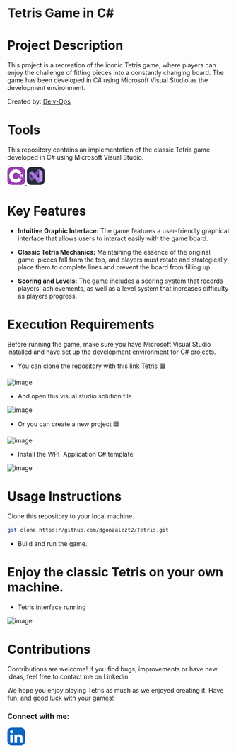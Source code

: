 # Tetris Game in C#
# Project Description

This project is a recreation of the iconic Tetris game, where players can enjoy the challenge of fitting pieces into a constantly changing board. The game has been developed in C# using Microsoft Visual Studio as the development environment.

Created by: [Deiv-Ops](https://github.com/dgonzalezt2)

# Tools
This repository contains an implementation of the classic Tetris game developed in C# using Microsoft Visual Studio.
<p align="left">
  <a href="https://www.cprogramming.com/" target="_blank" rel="noreferrer">
    <img src="https://raw.githubusercontent.com/tandpfun/skill-icons/e67133bc60d96561bc247dfbc3eece0a897285c8/icons/CS.svg" alt="c#" width="40" height="40"/>
  </a>
<a href="https://code.visualstudio.com/" target="_blank" rel="noreferrer"> <img src="https://raw.githubusercontent.com/tandpfun/skill-icons/e67133bc60d96561bc247dfbc3eece0a897285c8/icons/VisualStudio-Dark.svg" alt="visual" width="40" height="40"/> 
</a>
 </p>

# Key Features
* **Intuitive Graphic Interface:** The game features a user-friendly graphical interface that allows users to interact easily with the game board.

* **Classic Tetris Mechanics:** Maintaining the essence of the original game, pieces fall from the top, and players must rotate and strategically place them to complete lines and prevent the board from filling up.

* **Scoring and Levels:** The game includes a scoring system that records players' achievements, as well as a level system that increases difficulty as players progress.

# Execution Requirements
Before running the game, make sure you have Microsoft Visual Studio installed and have set up the development environment for C# projects.

* You can clone the repository with this link [Tetris](https://github.com/dgonzalezt2/Tetris) 🟥

![image](https://github.com/dgonzalezt2/Tetris/assets/81880494/c5fc2c31-8792-4641-92af-3ac6e70bdf8c)

* And open this visual studio solution file

![image](https://github.com/dgonzalezt2/Tetris/assets/81880494/8cf5ad4a-c6d2-43e5-8888-76275dbbbdc8)

* Or you can create a new project 🟦
  
![image](https://github.com/dgonzalezt2/Tetris/assets/81880494/c80ab377-cc96-46d3-bfa8-e79f33aaa093)

* Install the WPF Application C# template
  
![image](https://github.com/dgonzalezt2/Tetris/assets/81880494/40127187-d411-4f7f-bec7-12e9e0f06f7d)

# Usage Instructions
Clone this repository to your local machine.

```bash
git clone https://github.com/dgonzalezt2/Tetris.git
```
* Build and run the game.

# Enjoy the classic Tetris on your own machine.
* Tetris interface running

![image](https://github.com/dgonzalezt2/Tetris/assets/81880494/f3fc57e8-690d-4de6-92e6-a881a819b9e3)

# Contributions
Contributions are welcome! If you find bugs, improvements or have new ideas, feel free to contact me on Linkedin

We hope you enjoy playing Tetris as much as we enjoyed creating it. Have fun, and good luck with your games!

<h3 align="left">Connect with me:</h3>
<p align="left">
  <a href="https://www.linkedin.com/in/david-gonz%C3%A1lez-tamayo/" target="_blank" rel="noreferrer">
    <img src="https://raw.githubusercontent.com/tandpfun/skill-icons/de91fca307a83d75fc5b1f6ce24540454acead41/icons/LinkedIn.svg" alt="Linkedin" width="40" height="40"/>
  </a>
</p>
